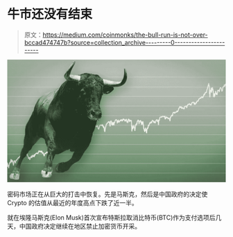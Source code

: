 # 牛市还没有结束

> 原文：<https://medium.com/coinmonks/the-bull-run-is-not-over-bccad474747b?source=collection_archive---------0----------------------->

![](img/337f9abac4df61765c59cfaac7cfe7f7.png)

密码市场正在从巨大的打击中恢复。先是马斯克，然后是中国政府的决定使 Crypto 的估值从最近的年度高点下跌了近一半。

就在埃隆马斯克(Elon Musk)首次宣布特斯拉取消比特币(BTC)作为支付选项后几天，中国政府决定继续在地区禁止加密货币开采。